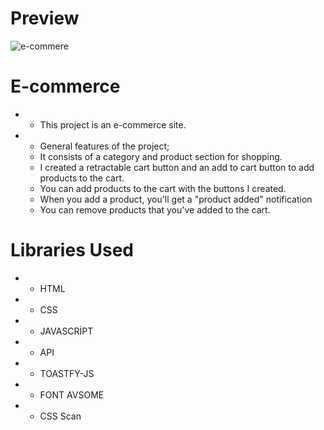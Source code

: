#  Preview

 ![e-commere](https://github.com/silan4/e-commerce/assets/147344710/c95217a7-6481-45e7-b91c-4848e5546092)


# E-commerce
 - -  This project is an e-commerce site.
 - -   General features of the project;
   -  It consists of a category and product section for shopping.
   -  I created a retractable cart button and an add to cart button to add products to the cart.
   -  You can add products to the cart with the buttons I created.
   -  When you add a product, you'll get a "product added" notification
   -  You can remove products that you've added to the cart.



 # Libraries Used 
 - - HTML
 - - CSS 
 - - JAVASCRİPT
 - - API 
 - - TOASTFY-JS
 - - FONT AVSOME
 - - CSS Scan 
